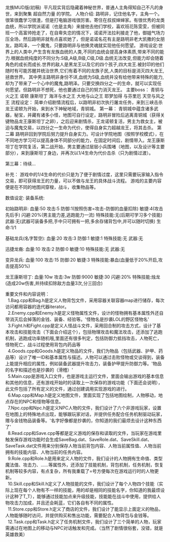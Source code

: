 ﻿龙族MUD版(初稿)
   平凡现实背后隐藏着神秘世界，普通人主角得知自己不凡的身世，来到聚集 超自然力量 的学院。
人物介绍:
路明非，记住他名字，主角一个。很笨很蠢学习很渣，但是打电脑游戏很厉害。寄住在叔叔婶婶家。有很优秀的龙类血统，所以学院派诺诺（也是主角）来接他去他们学校，喜欢班花陈雯雯，但被同班一个高富帅抢走了，在自卑失恋的情况下，诺诺开法拉利接走了他，御姐气场力压全场，然后路明非就有点喜欢她了，但是诺诺名花有主是路明非老大凯撒的女朋友。路鸣泽，一个魔鬼，只要路明非与他换灵魂就实现他任何愿望。
游戏设定:世界上的人类中,产生含有龙族血统的人类,不同的血统会提高身体素质,带来不同的能力.根据血统纯度的不同分为:S级,A级,B级,C级,D级.血统无法改变,但能力却会随着角色的成长而成长.世界的敌人是黑龙王以及它的四个孩子,四大龙王.被封印的他们随时有可能苏醒并统治世界,它们有着不同的龙族子民,人类的目标是消灭四大龙王,拯救世界。
其中男主路明非身份不详,血统为S级,血统并没有给他带来特殊的能力,却为了带来了一个心中的魔鬼,路明泽。只要交换四分之一的生命，就可以实现任何愿望。但路明非不想死，他也要通过自己的努力消灭龙王。
主要boss：
青铜与火之王 诺顿 康斯坦丁
海洋与水之王
大地与山之王 耶梦加得 与芬里厄
天空与风之王
流程设定：
简单介绍剧情流程后，以路明非初次执行屠龙任务，来到三峡击杀龙王诺顿为开始，来到水下神秘地域，青铜城。
第一幕：
青铜城中蕴含诸多武器，秘宝，并藏有诸多小怪，地图可自行设定，路明非冒险后逃离青铜城（获得关键物品龙王康斯坦丁之卵），之后迎来剧情杀，王龙诺顿复活，男主为救女主，被迫与魔鬼交易，以四分之一生命为代价，使得自身实力超越龙王，将其击杀。
第二幕
路明非回到学院后努力提升自身实力。可设计学院地图（按照学校模式），在不同地方学习可以提高身体不同部分的能力，在固定时间后，剧情带入。龙王康斯坦丁在学院复活，第二战开始，男主要通过层层小兵围堵（地图，以及设计等主要部分），来到康斯坦丁身边，并再次以1/4生命为代价击杀（只为剧情过渡）。

第三幕：待续...

补充：
  游戏中的1/4生命的代价只是为了便于剧情过度，这里只需要玩家输入指令交易，即可获得龙王的力量，可以不做与龙王的具体战斗流程。
  游戏的主要内容便是在不同的地图间穿梭，战斗，收集物品等。



数值设定:
装备系统:

初始路明非:
血量:50
攻击:5
防御:1(按照伤害=攻击-防御的血量扣除)
敏捷:4(攻击先后手)
闪避:20%(男主能力差,逃跑能力一流)
特殊技能:无(后期可学习多个技能)
武器:无(武器可装备多把,手中只可拥有一把,多余存储背包中,并可以随时切换)
生命:1/1


基础龙兵(名字暂空):
血量:20
攻击:3
防御:1
敏捷:1
特殊技能:无
武器:无


迅捷龙裔:
血量:10
攻击:2
防御:0
敏捷:10
特殊技能:无
武器:无

变异龙兵:
血量:100
攻击:15
防御:20
敏捷:3
特殊技能:暴血(血量低于20%开启,攻击提高50%)


龙王康斯坦丁:
血量:10w
攻击:3w
防御:9000
敏捷:30
闪避:20%
特殊技能:烛龙(造成20w伤害,并持续扣除敌方血量3次,分三回合)

重要文件和内容说明：<br>
    1.Bag.cpp和Bag.h是定义人物背包文件，采用容器关联容器map进行储存，每次访问都用容器的迭代器iterator。<br>
    2.Enemy.cpp和Enemy.h是定义怪物属性文件，设计的怪物拥有基本属性外还自带消灭后会掉落的金钱、装备、经验等。'怪物名是抄袭LOL的野区怪物名'<br>
    3.Fight.h和Fight.cpp是定义人怪战斗文件，采用回合制的攻击方式，设计了基本攻击和技能攻击（下面会介绍这个），包括物理攻击和魔法攻击，还添加了逃跑机制，逃跑成功率随机哦,里面还有很多判定，包括防御力抵挡攻击，人物死亡，怪物死亡，战斗过程使用背包内药品等<br>
    4.Goods.cpp和Goods.h是定义物品的文件，我们为物品（包括武器、护甲、药品等）设计了唯一ID和基本属性与描述。人物可以通过击败怪物或交谈得到，装备上能提升相应的属性，例如装备武器提升攻击力，装备护甲提升防御力等。'物品的名字和描述也是抄袭的（滑稽）'<br>
    5.Main.cpp是游戏入口文件，也是游戏主运行文件，里面会输出游戏的基本信息和其他的信息，还有游戏开始时的读取上一次保存的游戏功能（下面还会说明），此文件包括了所有定义的文件，通过创建调用实现游戏的进行。<br>
    6.Map.cpp和Map.h是定义地图文件，里面实现了包括地图绘制，人物移动，地点存在的NPC和怪物等信息。<br>
    7.Npc.cpp和Npc.h是定义NPC人物的文件，我们设计了六个非游戏玩家，设置在地图上的特殊地点出现，能够跟玩家对话，并提供任务配合任务机制驱动玩家，赠与金钱物品装备等。'名字好像都是抄袭的，你知道的我们最烦去设计这种东西了'<br>
    8.Read.cpp和Save.cpp等都是定义游戏的保存和读取的文件，当玩家在游戏里触发保存游戏功能时会生成SaveBag.dat、SaveRole.dat、SaveSkill.dat、SaveTask.dat文件用来分别保存人物当前背包内容、人物当前属性值、人物当前拥有的技能内容、人物当前的任务内容。<br>
    9.Role.cpp和Role.h是用来定义人物的文件，我们设计的人物拥有生命值、类型魔法值、攻击力、......等属性外，还添加了技能机制，背包机制，任务机制，恢复机制等较多内容，有点复杂，所有我重载了=号方便每次在游戏运行时的人物更新。<br>
    10.Skill.cpp和Skill.h定义了人物技能的文件，我们设计了每个人物四个技能（实际上现在每个人物有不一样的技能，用的却是相同的技能名字，你知道的我最烦设计这种了T_T），能够通过技能加点来升级技能，技能能在战斗中使用，提供给人物攻击力加成，并且还会耗蓝，它们各自有不同的属性。<br>
    11.Store.cpp和Store.h定义了商店的文件，我们设计了能显示上面定义的物品，人物能够随时访问，并提供购买和售出功能，需要配合人物背包与金钱等。<br>
    12.Task.cpp和Task.h定义了任务机制文件，我们设计了三个简单的人物，玩家需通过在地图上的移动与NPC对话触发和完成。（当然了剧情很俗套，没错，就是英雄救美）<br>


<br>